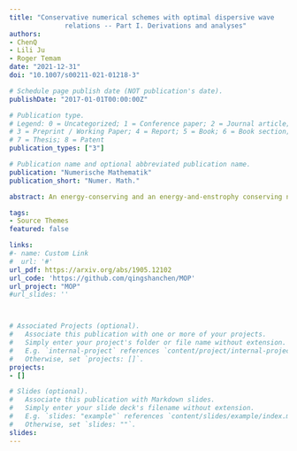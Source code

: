 ```yaml
---
title: "Conservative numerical schemes with optimal dispersive wave
              relations -- Part I. Derivations and analyses"
authors:
- ChenQ
- Lili Ju
- Roger Temam
date: "2021-12-31"
doi: "10.1007/s00211-021-01218-3"

# Schedule page publish date (NOT publication's date).
publishDate: "2017-01-01T00:00:00Z"

# Publication type.
# Legend: 0 = Uncategorized; 1 = Conference paper; 2 = Journal article;
# 3 = Preprint / Working Paper; 4 = Report; 5 = Book; 6 = Book section;
# 7 = Thesis; 8 = Patent
publication_types: ["3"]

# Publication name and optional abbreviated publication name.
publication: "Numerische Mathematik"
publication_short: "Numer. Math."

abstract: An energy-conserving and an energy-and-enstrophy conserving numerical schemes are derived, by approximating the Hamiltonian formulation, based on the Poisson brackets and the vorticity-divergence variables, of the inviscid shallow water flows. The conservation of the energy and/or enstrophy stems from skew-symmetry of the Poisson brackets, which is retained in the discrete approximations. These schemes operate on unstructured orthogonal dual meshes, over bounded or unbounded domains, and they are also shown to possess the same optimal dispersive wave relations as those of the Z-grid scheme.

tags:
- Source Themes
featured: false

links:
#- name: Custom Link
#  url: '#'
url_pdf: https://arxiv.org/abs/1905.12102
url_code: 'https://github.com/qingshanchen/MOP'
url_project: "MOP"
#url_slides: ''



# Associated Projects (optional).
#   Associate this publication with one or more of your projects.
#   Simply enter your project's folder or file name without extension.
#   E.g. `internal-project` references `content/project/internal-project/index.md`.
#   Otherwise, set `projects: []`.
projects:
- []

# Slides (optional).
#   Associate this publication with Markdown slides.
#   Simply enter your slide deck's filename without extension.
#   E.g. `slides: "example"` references `content/slides/example/index.md`.
#   Otherwise, set `slides: ""`.
slides:
---
```


